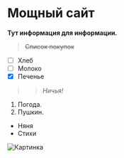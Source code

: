 # Мощный сайт

**Тут информация для информации.**

> ~~Список покупок~~  

- [ ] Хлеб  
- [ ] Молоко  
- [X] Печенье  

>> _Ничья!_

1. Погода.
2. Пушкин.
* Няня
* Стихи

![Картинка](https://i.gyazo.com/5f0a771e76d048262bc60d1396e15baf.png)